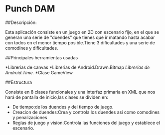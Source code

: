 # Punch DAM

##Descripción:

Esta aplicación consiste en un juego en 2D con escenario fijo, en el que se generan una serie de "duendes" que tienes que ir matando hasta acabar con todos en el menor tiempo posible.Tiene 3 dificultades y una serie de comodines y dificultades.


##Principales herramientas usadas

*Librerias de canvas
*Librerias de Android.Drawn.Bitmap
*Librerias de Android.Time.*
*Clase GameView



##Estructura

Consiste en 8 clases funcionales y una interfaz primaria en XML que nos hará de pantalla de inicio,las clases se dividen en:

* De tiempo:de los duendes y del tiempo de juego.
* Creacion de duendes:Crea y controla los duendes así como comodines y penalizaciones
* Reglas de juego y vision:Controla las funciones del juego y establece el escenario.

